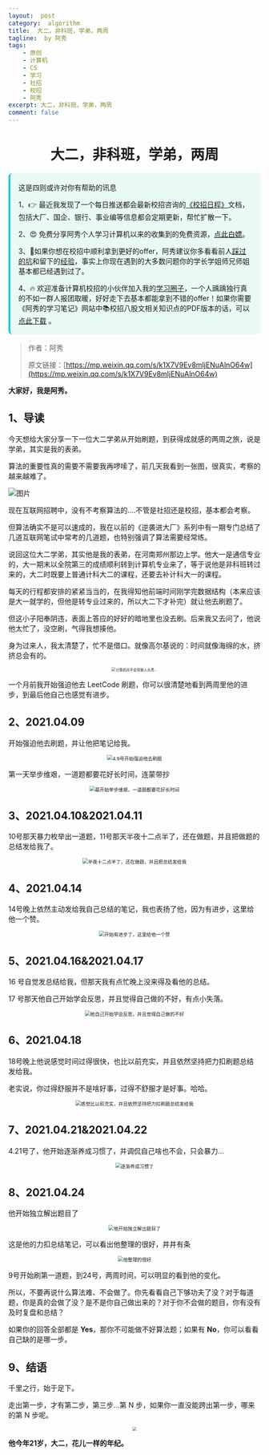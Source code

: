 ```yaml
---
layout:  post
category:  algorithm
title:  大二，非科班，学弟，两周
tagline:  by 阿秀
tags:
    - 原创
    - 计算机
    - CS
    - 学习
    - 社招
    - 校招
    - 阿秀
excerpt: 大二，非科班，学弟，两周
comment: false
---
```




<h1 align="center">大二，非科班，学弟，两周</h1>

<div style="border-color: #24C6DC;
            background-color: #e9f9f3;         
            margin: 1rem 0;
        padding: .25rem 1rem;
        border-left-width: .3rem;
        border-left-style: solid;
        border-radius: .5rem;
        color: inherit;">
  <p>这是四则或许对你有帮助的讯息</p>
  <p>1、👉 最近我发现了一个每日推送都会最新校招咨询的<a style="text-decoration: underline" href="https://flowus.cn/ee50d5eb-3cd5-4f74-880e-95b215dd4ff2" target="_blank">《校招日程》</a>文档，包括大厂、国企、银行、事业编等信息都会定期更新，帮忙扩散一下。</p>  
  <p>2、😍
    免费分享阿秀个人学习计算机以来的收集到的免费资源，<a style="text-decoration: underline" href="/notes/07-resources/01-free/01-introduce.html" target="_blank">点此白嫖</a>。
  </p>
  <p>3、🚀如果你想在校招中顺利拿到更好的offer，阿秀建议你多看看前人<a style="text-decoration: underline" href="https://www.yuque.com/tuobaaxiu/httmmc/npg1k81zeq4wfpyz" target="_blank">踩过的坑</a>和留下的<a style="text-decoration: underline"  target="_blank" href="https://www.yuque.com/tuobaaxiu/httmmc/gge9ppd0mbu2d3dp">经验</a>，事实上你现在遇到的大多数问题你的学长学姐师兄师姐基本都已经遇到过了。
  </p>
  <p>4、🔥 欢迎准备计算机校招的小伙伴加入我的<a  style="text-decoration: underline" href="https://www.yuque.com/tuobaaxiu/httmmc/xg0otqvc17wfx4u9" target="_blank">学习圈子</a>，一个人踽踽独行真的不如一群人报团取暖，好好走下去基本都能拿到不错的offer！如果你需要《阿秀的学习笔记》网站中📚︎校招八股文相关知识点的PDF版本的话，可以<a style="text-decoration: underline" href="/notes/08-other/02-question.html#_5、如何下载阿秀的学习笔记内容pdf版本" target="_blank">点此下载</a> 。</p>   </div>





> 作者：阿秀
>
> 原文链接：[https://mp.weixin.qq.com/s/k1X7V9Ev8mIjENuAlnO64w](https://mp.weixin.qq.com/s/k1X7V9Ev8mIjENuAlnO64w)

**大家好，我是阿秀。**

## 1、导读

今天想给大家分享一下一位大二学弟从开始刷题，到获得成就感的两周之旅，说是学弟，其实是我的表弟。

算法的重要性真的需要不需要我再啰嗦了，前几天我看到一张图，很真实，考察的越来越难了。

![图片](https://axiu-image-bed.oss-cn-shanghai.aliyuncs.com/img/202205121507175.png)

现在互联网招聘中，没有不考察算法的....不管是社招还是校招，基本都会考察。

但算法确实不是可以速成的，我在以前的《逆袭进大厂》系列中有一期专门总结了几道互联网笔试中常考的几道题，也特别强调了算法需要经常练。

说回这位大二学弟，其实他是我的表弟，在河南郑州那边上学。他大一是通信专业的，大一期末以全院第三的成绩顺利转到计算机专业来了，等于说他是非科班转过来的，大二时既要上普通计科大二的课程，还要去补计科大一的课程。

每天的行程都安排的紧紧当当的，在我得知他前端时间刚学完数据结构（本来应该是大一就学的，但他是转专业过来的，所以大二下才补完）就让他去刷题了。

但这小子阳奉阴违，表面上答应的好好的暗地里也没去刷。后来我又去问了，他说他太忙了，没空刷，气得我想揍他。

身为过来人，我太清楚了，忙不是借口。就像高尔基说的：时间就像海绵的水，挤挤总会有的。

<div align="center"><img src="https://axiu-image-bed.oss-cn-shanghai.aliyuncs.com/img/202205121822809.png" alt="计算机并不会导致人头秃..." style="zoom:50%;" /></div>





一个月前我开始强迫他去 LeetCode 刷题，你可以很清楚地看到两周里他的进步，到最后他自己也感觉有进步。

## 2、2021.04.09

开始强迫他去刷题，并让他把笔记给我。

<div align="center"><img src="https://axiu-image-bed.oss-cn-shanghai.aliyuncs.com/img/202205121822639.png" alt="4.9号开始强迫他去刷题" style="zoom: 67%;" /></div>

<div align="center"></div>



第一天举步维艰，一道题都要花好长时间，连蒙带抄

<div align="center"><img src="https://axiu-image-bed.oss-cn-shanghai.aliyuncs.com/img/202205121822900.png" alt="最开始举步维艰，一道题都要花好长时间" style="zoom: 67%;" /></div>



## 3、2021.04.10&2021.04.11

10号那天暴力枚举出一道题，11号那天半夜十二点半了，还在做题，并且把做题的总结发给我了。

<div align="center"><img src="https://axiu-image-bed.oss-cn-shanghai.aliyuncs.com/img/202205121822982.png" alt="半夜十二点半了，还在做题，并且把总结发给我" style="zoom:67%;" /></div>



## 4、2021.04.14

14号晚上依然主动发给我自己总结的笔记，我也表扬了他，因为有进步，这里给他一个赞。

<div align="center"><img src="https://axiu-image-bed.oss-cn-shanghai.aliyuncs.com/img/202205121822878.png" alt="开始有进步了，这里给他一个赞" style="zoom:67%;" /></div>



## 5、2021.04.16&2021.04.17

16 号自觉发总结给我，但那天我有点忙晚上没来得及看他的总结。

17 号那天他自己开始学会反思，并且觉得自己做的不好，有点小失落。

<div align="center"><img src="https://axiu-image-bed.oss-cn-shanghai.aliyuncs.com/img/202205121822669.png" alt="他自己开始学会反思，并且觉得自己做的不好" style="zoom:67%;" /></div>



## 6、2021.04.18

18号晚上他说感觉时间过得很快，也比以前充实，并且依然坚持把力扣刷题总结发给我。

老实说，你过得舒服并不是啥好事，过得不舒服才是好事。哈哈。

<div align="center"><img src="https://axiu-image-bed.oss-cn-shanghai.aliyuncs.com/img/202205121822319.png" alt="感觉比以前充实，并且依然坚持把力扣刷题总结发给我" style="zoom:67%;" /></div>



## 7、2021.04.21&2021.04.22

4.21号了，他开始逐渐养成习惯了，并调侃自己啥也不会，只会暴力...

<div align="center"><img src="https://axiu-image-bed.oss-cn-shanghai.aliyuncs.com/img/202205121822965.png" alt="逐渐养成习惯了" style="zoom:67%;" /></div>



## 8、2021.04.24

他开始独立解出题目了

<div align="center"><img src="https://axiu-image-bed.oss-cn-shanghai.aliyuncs.com/img/202205121823988.png" alt="他开始独立解出题目了" style="zoom:67%;" /></div>





这是他的力扣总结笔记，可以看出他整理的很好，井井有条

<div align="center"><img src="https://axiu-image-bed.oss-cn-shanghai.aliyuncs.com/img/202205121823907.png" alt="他整理的很好" style="zoom:67%;" /></div>


9号开始刷第一道题，到24号，两周时间，可以明显的看到他的变化。

所以，不要再说什么算法难、不会做了。你先看看自己下够功夫了没？对于每道题，你是真的会做了没？是不是你自己做出来的？对于你不会做的题目，你有没有及时复盘和总结？

如果你的回答全部都是 **Yes**，那你不可能做不好算法题；如果有 **No**，你可以看看自己缺的是哪一步。

## 9、结语

千里之行，始于足下。

走出第一步，才有第二步，第三步...第 N 步，如果你一直没能跨出第一步，哪来的第 N 步呢。

<div align="center"><img src="https://axiu-image-bed.oss-cn-shanghai.aliyuncs.com/img/202205220050312.png" style="zoom:50%;" /></div>



**他今年21岁，大二，花儿一样的年纪。**



























